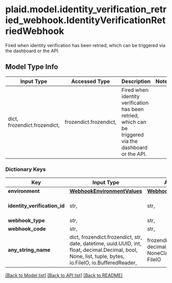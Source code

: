 # plaid.model.identity_verification_retried_webhook.IdentityVerificationRetriedWebhook

Fired when identity verification has been retried, which can be triggered via the dashboard or the API.

## Model Type Info
Input Type | Accessed Type | Description | Notes
------------ | ------------- | ------------- | -------------
dict, frozendict.frozendict,  | frozendict.frozendict,  | Fired when identity verification has been retried, which can be triggered via the dashboard or the API. | 

### Dictionary Keys
Key | Input Type | Accessed Type | Description | Notes
------------ | ------------- | ------------- | ------------- | -------------
**environment** | [**WebhookEnvironmentValues**](WebhookEnvironmentValues.md) | [**WebhookEnvironmentValues**](WebhookEnvironmentValues.md) |  | 
**identity_verification_id** | str,  | str,  | The ID of the associated Identity Verification attempt. | 
**webhook_type** | str,  | str,  | &#x60;IDENTITY_VERIFICATION&#x60; | 
**webhook_code** | str,  | str,  | &#x60;RETRIED&#x60; | 
**any_string_name** | dict, frozendict.frozendict, str, date, datetime, uuid.UUID, int, float, decimal.Decimal, bool, None, list, tuple, bytes, io.FileIO, io.BufferedReader,  | frozendict.frozendict, str, decimal.Decimal, BoolClass, NoneClass, tuple, bytes, FileIO | any string name can be used but the value must be the correct type | [optional]

[[Back to Model list]](../../README.md#documentation-for-models) [[Back to API list]](../../README.md#documentation-for-api-endpoints) [[Back to README]](../../README.md)


